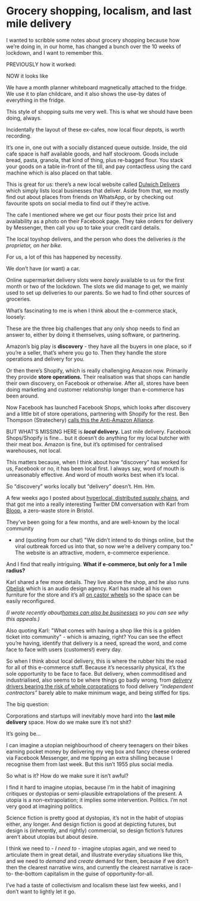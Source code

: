 # Grocery shopping, localism, and last mile delivery

I wanted to scribble some notes about grocery shopping because how we’re doing
in, in our home, has changed a bunch over the 10 weeks of lockdown, and I want
to remember this.

PREVIOUSLY how it worked:

NOW it looks like

We have a month planner whiteboard magnetically attached to the fridge. We use
it to plan childcare, and it also shows the use-by dates of everything in the
fridge.

This style of shopping suits me very well. This is what we should have been
doing, always.

Incidentally the layout of these ex-cafes, now local flour depots, is worth
recording.

It’s one in, one out with a socially distanced queue outside. Inside, the old
cafe space is half available goods, and half stockroom. Goods include bread,
pasta, granola, that kind of thing, plus re-bagged flour. You stack your goods
on a table in-front of the till, and pay contactless using the card machine
which is also placed on that table.

This is great for us: there’s a new local website called [Dulwich
Delivers](https://dulwichdelivers.com) which simply lists local businesses
that deliver. Aside from that, we mostly find out about places from friends on
WhatsApp, or by checking out favourite spots on social media to find out if
they’re active.

The cafe I mentioned where we get our flour posts their price list and
availability as a photo on their Facebook page. They take orders for delivery
by Messenger, then call you up to take your credit card details.

The local toyshop delivers, and the person who does the deliveries _is the
proprietor, on her bike._

For us, a lot of this has happened by necessity.

We don’t have (or want) a car.

Online supermarket delivery slots were _barely_ available to us for the first
month or two of the lockdown. The slots we did manage to get, we mainly used
to set up deliveries to our parents. So we had to find other sources of
groceries.

What’s fascinating to me is when I think about the e-commerce stack, loosely:

These are the three big challenges that any only shop needs to find an answer
to, either by doing it themselves, using software, or partnering.

Amazon’s big play is **discovery** \- they have all the buyers in one place,
so if you’re a seller, that’s where you go to. Then they handle the store
operations and delivery for you.

Or then there’s Shopify, which is really challenging Amazon now. Primarily
they provide **store operations.** Their realisation was that shops can handle
their own discovery, on Facebook or otherwise. After all, stores have been
doing marketing and customer relationship longer than e-commerce has been
around.

Now Facebook has launched Facebook Shops, which looks after discovery and a
little bit of store operations, partnering with Shopify for the rest. Ben
Thompson (Stratechery) [calls this the Anti-Amazon
Alliance](https://stratechery.com/2020/platforms-in-an-aggregator-world/).

BUT WHAT’S MISSING HERE is **_local_ delivery.** Last mile delivery. Facebook
Shops/Shopify is fine… but it doesn’t do anything for my local butcher with
their meat box. Amazon is fine, but it’s optimised for centralised warehouses,
not local.

This matters because, when I think about how “discovery” has worked for us,
Facebook or no, it has been local first. I always say, word of mouth is
unreasonably effective. And word of mouth works best when it’s local.

So “discovery” works locally but “delivery” doesn’t. Hm. Hm.

A few weeks ago I posted about [hyperlocal, distributed supply
chains](/home/2020/04/01/supply_chains), and that got me into a really
interesting Twitter DM conversation with Karl from
[Bloop](https://bloopbristol.com), a zero-waste store in Bristol.

They’ve been going for a few months, and are well-known by the local community

- and (quoting from our chat) "We didn’t intend to do things online, but the
  viral outbreak forced us into that, so now we’re a delivery company too." The
  website is an attractive, modern, e-commerce experience.

And I find that really intriguing. **What if e-commerce, but only for a 1 mile
radius?**

Karl shared a few more details. They live above the shop, and he also runs
[Obelisk](http://obeliskmusic.com) which is an audio design agency. Karl has
made all his own furniture for the store and it’s all [on castor
wheels](https://bloopbristol.com/pages/about) so the space can be easily
reconfigured.

_(I wrote recently about[homes can also be
businesses](/home/2020/04/02/new_rooms) so you can see why this appeals.)_

Also quoting Karl: "What comes with having a shop like this is a golden ticket
into community" \- which is amazing, right? You can see the effect you’re
having, identify that delivery is a need, spread the word, and come face to
face with users (customers!) every day.

So when I think about local delivery, this is where the rubber hits the road
for all of this e-commerce stuff. Because it’s necessarily physical, it’s the
sole opportunity to be face to face. But delivery, when commoditised and
industrialised, also seems to be where things go badly wrong, from [delivery
drivers bearing the risk of whole corporations](/home/2014/12/30/city_link) to
food delivery _“independent contractors”_ barely able to make minimum wage,
and being stiffed for tips.

The big question:

Corporations and startups will inevitably move hard into the **last mile
delivery** space. How do we make sure it’s not shit?

It’s going be…

I can imagine a utopian neighbourhood of cheery teenagers on their bikes
earning pocket money by delivering my veg box and fancy cheese ordered via
Facebook Messenger, and me tipping an extra shilling because I recognise them
from last week. But this isn’t 1955 plus social media.

So what is it? How do we make sure it isn’t awful?

I find it hard to imagine utopias, because I’m in the habit of imagining
critiques or dystopias or semi-plausible extrapolations of the present. A
utopia is a non-extrapolation; it implies some intervention. Politics. I’m not
very good at imagining politics.

Science fiction is pretty good at dystopias, it’s not in the habit of utopias
either, any longer. And design fiction is good at depicting futures, but
design is (inherently, and rightly) commercial, so design fiction’s futures
aren’t about utopias but about desire.

I think we need to - _I need to_ \- imagine utopias again, and we need to
articulate them in great detail, and illustrate everyday situations like this,
and we need to _demand_ and _create_ demand for them, because if we don’t then
the clearest narrative wins, and currently the clearest narrative is race-to-
the-bottom capitalism in the guise of opportunity-for-all.

I’ve had a taste of collectivism and localism these last few weeks, and I
don’t want to lightly let it go.
